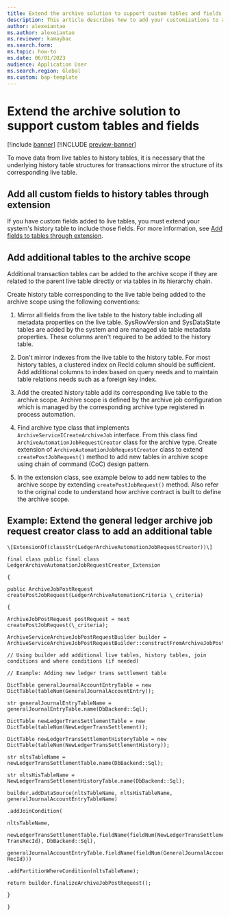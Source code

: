 ```yaml
---
title: Extend the archive solution to support custom tables and fields
description: This article describes how to add your customizations to archive processes.
author: alexeiantao
ms.author: alexeiantao
ms.reviewer: kamaybac
ms.search.form: 
ms.topic: how-to
ms.date: 06/01/2023
audience: Application User
ms.search.region: Global
ms.custom: bap-template
---
```


# Extend the archive solution to support custom tables and fields

[!include [banner](../includes/banner.md)]
[!INCLUDE [preview-banner](../includes/preview-banner.md)]

To move data from live tables to history tables, it is necessary that the underlying history table structures for transactions mirror the structure of its corresponding live table.

## Add all custom fields to history tables through extension

If you have custom fields added to live tables, you must extend your system's history table to include those fields. For more information, see [Add fields to tables through extension](../extensibility/add-field-extension.md).

## Add additional tables to the archive scope

Additional transaction tables can be added to the archive scope if they are related to the parent live table directly or via tables in its hierarchy chain.

Create history table corresponding to the live table being added to the archive scope using the following conventions:

1. Mirror all fields from the live table to the history table including all metadata properties on the live table. SysRowVersion and SysDataState tables are added by the system and are managed via table
metadata properties. These columns aren't required to be added to the history table.

1. Don't mirror indexes from the live table to the history table. For most history tables, a clustered index on RecId column should be sufficient. Add additional columns to index based on query needs and to
maintain table relations needs such as a foreign key index.

1. Add the created history table add its corresponding live table to the archive scope. Archive scope is defined by the archive job configuration which is managed by the corresponding archive type registered in process automation.

1. Find archive type class that implements `ArchiveServiceICreateArchiveJob` interface. From this class find `ArchiveAutomationJobRequestCreator` class for the archive type. Create extension of `ArchiveAutomationJobRequestCreator` class to extend `createPostJobRequest()` method to add new tables in archive scope using chain of command (CoC) design pattern.

1. In the extension class, see example below to add new tables to the archive scope by extending `createPostJobRequest()` method. Also refer to the original code to understand how archive contract is built to define the archive scope.

## Example: Extend the general ledger archive job request creator class to add an additional table

<!-- TODO get the code snip here. -->
<!-- KFM: Is the following code the code you mean? Is this X++? Should we add some indenting? Do I see incorrect carriage returns here? -->

```xpp
\[ExtensionOf(classStr(LedgerArchiveAutomationJobRequestCreator))\]

final class public final class
LedgerArchiveAutomationJobRequestCreator_Extension

{

public ArchiveJobPostRequest
createPostJobRequest(LedgerArchiveAutomationCriteria \_criteria)

{

ArchiveJobPostRequest postRequest = next
createPostJobRequest(\_criteria);

ArchiveServiceArchiveJobPostRequestBuilder builder =
ArchiveServiceArchiveJobPostRequestBuilder::constructFromArchiveJobPostRequest(postRequest);

// Using builder add additional live tables, history tables, join
conditions and where conditions (if needed)

// Example: Adding new ledger trans settlement table

DictTable generalJournalAccountEntryTable = new
DictTable(tableNum(GeneralJournalAccountEntry));

str generalJournalEntryTableName =
generalJournalEntryTable.name(DbBackend::Sql);

DictTable newLedgerTransSettlementTable = new
DictTable(tableNum(NewLedgerTransSettlement));

DictTable newLedgerTransSettlementHistoryTable = new
DictTable(tableNum(NewLedgerTransSettlementHistory));

str nltsTableName = newLedgerTransSettlementTable.name(DbBackend::Sql);

str nltsHisTableName =
NewLedgerTransSettlementHistoryTable.name(DbBackend::Sql);

builder.addDataSource(nltsTableName, nltsHisTableName,
generalJournalAccountEntryTableName)

.addJoinCondition(

nltsTableName,

newLedgerTransSettlementTable.fieldName(fieldNum(NewLedgerTransSettlement,
TransRecId), DbBackend::Sql),

generalJournalAccountEntryTable.fieldName(fieldNum(GeneralJournalAccountEntry,
RecId)))

.addPartitionWhereCondition(nltsTableName);

return builder.finalizeArchiveJobPostRequest();

}

}
```
